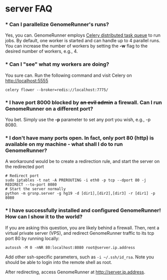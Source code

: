 

server FAQ
========================================================

### * Can I parallelize GenomeRunner's runs?

Yes, you can. GenomeRunner employs [Celery distributed task queue](https://github.com/mher/flower) to run jobs. By default, one worker is started and can handle up to 4 parallel runs. You can increase the number of workers by setting the **-w** flag to the desired number of workers, e.g., 4.

### * Can I "see" what my workers are doing?

You sure can. Run the following command and visit Celery on [http://localhost:5555](http://localhost:5555)
```
celery flower --broker=redis://localhost:7775/
```

### * I have port 8000 blocked by ~~an evil admin~~ a firewall. Can I run GenomeRunner on a different port?

You bet. Simply use the **-p** parameter to set any port you wish, e.g., -p 8080.

### * I don't have many ports open. In fact, only port 80 (http) is available on my machine - what shall I do to run GenomeRunner?

A workaround would be to create a redirection rule, and start the server on the redirected port
```
# Redirect port
sudo iptables -t nat -A PREROUTING -i eth0 -p tcp --dport 80 -j REDIRECT --to-port 8080
# Start the server normally
python -m grsnp.server -g hg19 -d [dir1],[dir2],[dir3] -r [dir1] -p 8080
```

### * I have successfully installed and configured GenomeRunner! How can I show it to the world?

If you are asking this question, you are likely behind a firewall. Then, rent a virtual private server (VPS), and redirect GenomeRunner traffic to its tcp port 80 by running locally:

```
autossh -M 0 -nNR 80:localhost:8080 root@server.ip.address
```
Add other ssh-specific parameters, such as `-i ~/.ssh/id_rsa`. Note you should be able to login into the remote shell as root.

After redirecting, access GenomeRunner at http://server.ip.address.
